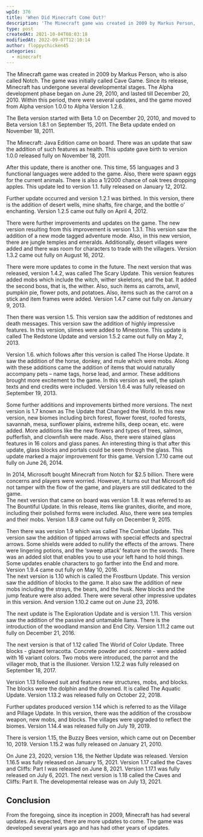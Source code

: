 ```yaml
---
wpId: 376
title: 'When Did Minecraft Come Out?'
description: 'The Minecraft game was created in 2009 by Markus Person, ...'
type: post
createdAt: 2021-10-04T08:03:18
modifiedAt: 2022-09-07T12:10:14
author: floppychicken45
categories:
  - minecraft
---
```



The Minecraft game was created in 2009 by Markus Person, who is also called Notch. The game was initially called Cave Game. Since its release, Minecraft has undergone several developmental stages. The Alpha development phase began on June 29, 2010, and lasted till December 20, 2010. Within this period, there were several updates, and the game moved from Alpha version 1.0.0 to Alpha Version 1.2.6.

The Beta version started with Beta 1.0 on December 20, 2010, and moved to Beta version 1.8.1 on September 15, 2011. The Beta update ended on November 18, 2011.

The Minecraft: Java Edition came on board. There was an update that saw the addition of such features as health. This update gave birth to version 1.0.0 released fully on November 18, 2011.

After this update, there is another one. This time, 55 languages and 3 functional languages were added to the game. Also, there were spawn eggs for the current animals. There is also a 1/2000 chance of oak trees dropping apples. This update led to version 1.1. fully released on January 12, 2012.

Further update occurred and version 1.2.1 was birthed. In this version, there is the addition of desert wells, mine shafts, fire charge, and the bottle o’ enchanting. Version 1.2.5 came out fully on April 4, 2012.

There were further improvements and updates on the game. The new version resulting from this improvement is version 1.3.1. This version saw the addition of a new mode tagged adventure mode. Also, in this new version, there are jungle temples and emeralds. Additionally, desert villages were added and there was room for characters to trade with the villagers. Version 1.3.2 came out fully on August 16, 2012.

There were more updates to come in the future. The next version that was released, version 1.4.2, was called The Scary Update. This version features added mobs which include the witch, wither skeletons, and the bat. It added the second boss, that is, the wither. Also, such items as carrots, anvil, pumpkin pie, flower pots, and potatoes. Also, items such as the carrot on a stick and item frames were added. Version 1.4.7 came out fully on January 9, 2013.

Then there was version 1.5. This version saw the addition of redstones and death messages. This version saw the addition of highly impressive features. In this version, slimes were added to Minestone. This update is called The Redstone Update and version 1.5.2 came out fully on May 2, 2013.

Version 1.6. which follows after this version is called The Horse Update. It saw the addition of the horse, donkey, and mule which were mobs. Along with these additions came the addition of items that would naturally accompany pets – name tags, horse lead, and armor. These additions brought more excitement to the game. In this version as well, the splash texts and end credits were included. Version 1.6.4 was fully released on September 19, 2013.

Some further additions and improvements birthed more versions. The next version is 1.7 known as The Update that Changed the World. In this new version, new biomes including birch forest, flower forest, roofed forests, savannah, mesa, sunflower plains, extreme hills, deep ocean, etc. were added. More additions like the new flowers and types of trees, salmon, pufferfish, and clownfish were made. Also, there were stained glass features in 16 colors and glass panes. An interesting thing is that after this update, glass blocks and portals could be seen through the glass. This update marked a major improvement for this game. Version 1.7.10 came out fully on June 26, 2014.

In 2014, Microsoft bought Minecraft from Notch for $2.5 billion. There were concerns and players were worried. However, it turns out that Microsoft did not tamper with the flow of the game, and players are still dedicated to the game.  
The next version that came on board was version 1.8. It was referred to as The Bountiful Update. In this release, items like granites, diorite, and more, including their polished forms were included. Also, there were sea temples and their mobs. Version 1.8.9 came out fully on December 9, 2015.

Then there was version 1.9 which was called The Combat Update. This version saw the addition of tipped arrows with special effects and spectral arrows. Some shields were added to nullify the effects of the arrows. There were lingering potions, and the ‘sweep attack’ feature on the swords. There was an added slot that enables you to use your left hand to hold things. Some updates enable characters to go farther into the End and more. Version 1.9.4 came out fully on May 10, 2016.  
The next version is 1.10 which is called the Frostburn Update. This version saw the addition of blocks to the game. It also saw the addition of new mobs including the strays, the bears, and the husk. New blocks and the jump feature were also added. There were several other impressive updates in this version. And version 1.10.2 came out on June 23, 2016.

The next update is The Exploration Update and is version 1.11. This version saw the addition of the passive and untamable llama. There is the introduction of the woodland mansion and End City. Version 1.11.2 came out fully on December 21, 2016.

The next version is that of 1.12 called The World of Color Update. Three blocks - glazed terracotta. Concrete powder and concrete - were added with 16 variant colors. Two mobs were introduced, the parrot and the villager mob, that is the illusioner. Version 1.12.2 was fully released on September 18, 2017.

Version 1.13 followed suit and features new structures, mobs, and blocks. The blocks were the dolphin and the drowned. It is called The Aquatic Update. Version 1.13.2 was released fully on October 22, 2018.

Further updates produced version 1.14 which is referred to as the Village and Pillage Update. In this version, there was the addition of the crossbow weapon, new mobs, and blocks. The villages were upgraded to reflect the biomes. Version 1.14.4 was released fully on July 19, 2019.

There is version 1.15, the Buzzy Bees version, which came out on December 10, 2019. Version 1.15.2 was fully released on January 21, 2010.

On June 23, 2020, version 1.16, the Nether Update was released. Version 1.16.5 was fully released on January 15, 2021. Version 1.17 called the Caves and Cliffs: Part I was released on June 8, 2021. Version 1.17.1 was fully released on July 6, 2021. The next version is 1.18 called the Caves and Cliffs: Part II. The developmental release was on July 13, 2021.

## Conclusion

From the foregoing, since its inception in 2009, Minecraft has had several updates. As expected, there are more updates to come. The game was developed several years ago and has had other years of updates.